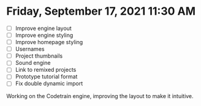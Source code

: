 # Friday, September 17, 2021 11:30 AM
- [ ] Improve engine layout
- [ ] Improve engine styling
- [ ] Improve homepage styling
- [ ] Usernames
- [ ] Project thumbnails
- [ ] Sound engine
- [ ] Link to remixed projects
- [ ] Prototype tutorial format
- [ ] Fix double dynamic import

Working on the Codetrain engine, improving the layout to make it intuitive.
